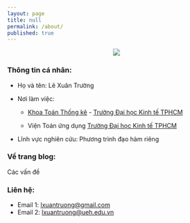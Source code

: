 ```yaml
---
layout: page
title: null
permalink: /about/
published: true
---
```


<p align="center">

<img src="https://pngimage.net/wp-content/uploads/2018/06/mati%C3%A8re-png.png">

</p>

### Thông tin cá nhân:

  - Họ và tên: Lê Xuân Trường

  - Nơi làm việc:
  
  	- [Khoa Toán Thống kê](http://sems.ueh.edu.vn) - [Trường Đại học Kinh tế TPHCM](https://ueh.edu.vn/)
    
  	- Viện Toán ứng dụng [Trường Đại học Kinh tế TPHCM](https://ueh.edu.vn/) 

  - Lĩnh vực nghiên cứu: Phương trình đạo hàm riêng

### Về trang blog:

  Các vấn đề  

### Liên hệ:

  - Email 1: [lxuantruong@gmail.com](mailto:lxuantruong@gmail.com)
  - Email 2: [lxuantruong@ueh.edu.vn](mailto:lxuantruong@ueh.edu.vn)
